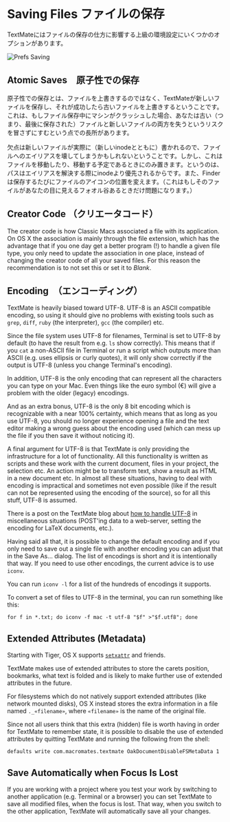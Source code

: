 # Saving Files ファイルの保存

<!-- TextMate has a few options in the advanced preferences which affect how to save files.-->

TextMateにはファイルの保存の仕方に影響する上級の環境設定にいくつかのオプションがあります。

![Prefs Saving](prefs_saving.png)

## Atomic Saves　原子性での保存

<!-- Atomic saves mean that instead of overwriting the file, TextMate saves to a new file and once this succeeds, overwrites the old file. This has the advantage that if your machine should crash while saving a file, you do not run the risk of losing the contents of both the old (last-saved) and new files. -->

原子性での保存とは、ファイルを上書きするのではなく、TextMateが新しいファイルを保存し、それが成功したら古いファイルを上書きするということです。これは、もしファイル保存中にマシンがクラッシュした場合、あなたは古い（つまり、最後に保存された）ファイルと新しいファイルの両方を失うというリスクを冒さずにすむという点での長所があります。

<!-- The downside is that since a new file is actually written to disk (with a new inode), you may break an alias to the file, although this happens only if you also moved the file, or will move it, since path has precedence over inodes when resolving aliases. Also, the Finder will reposition the icon of the file each time you save it (which is only a problem if the file is in a folder you keep in sight). -->

欠点は新しいファイルが実際に（新しいinodeとともに）書かれるので、ファイルへのエイリアスを壊してしまうかもしれないということです。しかし、これはファイルを移動したり、移動する予定であるときにのみ置きます。というのは、パスはエイリアスを解決する際にinodeより優先されるからです。また、Finderは保存するたびにファイルのアイコンの位置を変えます。（これはもしそのファイルがあなたの目に見えるフォオル谷あるときだけ問題になります。）

## Creator Code （クリエータコード）

The creator code is how Classic Macs associated a file with its application. On OS X the association is mainly through the file extension, which has the advantage that if you one day get a better program (!) to handle a given file type, you only need to update the association in one place, instead of changing the creator code of all your saved files. For this reason the recommendation is to not set this or set it to _Blank_.

## Encoding　（エンコーディング）

TextMate is heavily biased toward UTF-8. UTF-8 is an ASCII compatible encoding, so using it should give no problems with existing tools such as `grep`, `diff`, `ruby` (the interpreter), `gcc` (the compiler) etc.

Since the file system uses UTF-8 for filenames, Terminal is set to UTF-8 by default (to have the result from e.g. `ls` show correctly). This means that if you `cat` a non-ASCII file in Terminal or run a script which outputs more than ASCII (e.g. uses ellipsis or curly quotes), it will only show correctly if the output is UTF-8 (unless you change Terminal's encoding).

In addition, UTF-8 is the only encoding that can represent all the characters you can type on your Mac. Even things like the euro symbol (€) will give a problem with the older (legacy) encodings.

And as an extra bonus, UTF-8 is the only 8 bit encoding which is recognizable with a near 100% certainty, which means that as long as you use UTF-8, you should no longer experience opening a file and the text editor making a wrong guess about the encoding used (which can mess up the file if you then save it without noticing it).

A final argument for UTF-8 is that TextMate is only providing the infrastructure for a lot of functionality. All this functionality is written as scripts and these work with the current document, files in your project, the selection etc. An action might be to transform text, show a result as HTML in a new document etc. In almost all these situations, having to deal with encoding is impractical and sometimes not even possible (like if the result can not be represented using the encoding of the source), so for all this stuff, UTF-8 is assumed.

There is a post on the TextMate blog about [how to handle UTF-8](http://macromates.com/blog/archives/2005/09/18/handling-encodings-utf-8/) in miscellaneous situations (POST'ing data to a web-server, setting the encoding for LaTeX documents, etc.).

Having said all that, it is possible to change the default encoding and if you only need to save out a single file with another encoding you can adjust that in the Save As… dialog. The list of encodings is short and it is intentionally that way. If you need to use other encodings, the current advice is to use `iconv`.

You can run `iconv -l` for a list of the hundreds of encodings it supports.

To convert a set of files to UTF-8 in the terminal, you can run something like this:

    for f in *.txt; do iconv -f mac -t utf-8 "$f" >"$f.utf8"; done


## Extended Attributes (Metadata)

Starting with Tiger, OS X supports [`setxattr`](http://developer.apple.com/documentation/Darwin/Reference/ManPages/man2/setxattr.2.html) and friends.

TextMate makes use of extended attributes to store the carets position, bookmarks, what text is folded and is likely to make further use of extended attributes in the future.

For filesystems which do not natively support extended attributes (like network mounted disks), OS X instead stores the extra information in a file named `._«filename»`, where `«filename»` is the name of the original file.

Since not all users think that this extra (hidden) file is worth having in order for TextMate to remember state, it is possible to disable the use of extended attributes by quitting TextMate and running the following from the shell:

    defaults write com.macromates.textmate OakDocumentDisableFSMetaData 1


## Save Automatically when Focus Is Lost

If you are working with a project where you test your work by switching to another application (e.g. Terminal or a browser) you can set TextMate to save all modified files, when the focus is lost. That way, when you switch to the other application, TextMate will automatically save all your changes.
